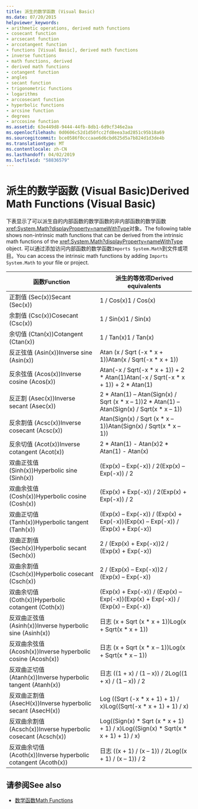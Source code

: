 ```yaml
---
title: 派生的数学函数 (Visual Basic)
ms.date: 07/20/2015
helpviewer_keywords:
- arithmetic operations, derived math functions
- cosecant function
- arcsecant function
- arccotangent function
- functions [Visual Basic], derived math functions
- inverse functions
- math functions, derived
- derived math functions
- cotangent function
- angles
- secant function
- trigonometric functions
- logarithms
- arccosecant function
- hyperbolic functions
- arcsine function
- degrees
- arccosine function
ms.assetid: 63e449d8-9444-44fb-8db1-6d9cf346e2aa
ms.openlocfilehash: 0d0606c52d1d50fcc2fd8eea3ad2851c95b18a69
ms.sourcegitcommit: bce0586f0cccaae6d6cbd625d5a7b824d1d3de4b
ms.translationtype: MT
ms.contentlocale: zh-CN
ms.lasthandoff: 04/02/2019
ms.locfileid: "58836579"
---
```

# <a name="derived-math-functions-visual-basic"></a><span data-ttu-id="573e0-102">派生的数学函数 (Visual Basic)</span><span class="sxs-lookup"><span data-stu-id="573e0-102">Derived Math Functions (Visual Basic)</span></span>
<span data-ttu-id="573e0-103">下表显示了可以派生自的内部函数的数学函数的非内部函数的数学函数<xref:System.Math?displayProperty=nameWithType>对象。</span><span class="sxs-lookup"><span data-stu-id="573e0-103">The following table shows non-intrinsic math functions that can be derived from the intrinsic math functions of the <xref:System.Math?displayProperty=nameWithType> object.</span></span> <span data-ttu-id="573e0-104">可以通过添加访问内部函数的数学函数`Imports System.Math`到文件或项目。</span><span class="sxs-lookup"><span data-stu-id="573e0-104">You can access the intrinsic math functions by adding `Imports System.Math` to your file or project.</span></span>  
  
|<span data-ttu-id="573e0-105">函数</span><span class="sxs-lookup"><span data-stu-id="573e0-105">Function</span></span>|<span data-ttu-id="573e0-106">派生的等效项</span><span class="sxs-lookup"><span data-stu-id="573e0-106">Derived equivalents</span></span>|  
|--------------|-------------------------|  
|<span data-ttu-id="573e0-107">正割值 (Sec(x))</span><span class="sxs-lookup"><span data-stu-id="573e0-107">Secant (Sec(x))</span></span>|<span data-ttu-id="573e0-108">1 / Cos(x)</span><span class="sxs-lookup"><span data-stu-id="573e0-108">1 / Cos(x)</span></span>|  
|<span data-ttu-id="573e0-109">余割值 (Csc(x))</span><span class="sxs-lookup"><span data-stu-id="573e0-109">Cosecant (Csc(x))</span></span>|<span data-ttu-id="573e0-110">1 / Sin(x)</span><span class="sxs-lookup"><span data-stu-id="573e0-110">1 / Sin(x)</span></span>|  
|<span data-ttu-id="573e0-111">余切值 (Ctan(x))</span><span class="sxs-lookup"><span data-stu-id="573e0-111">Cotangent (Ctan(x))</span></span>|<span data-ttu-id="573e0-112">1 / Tan(x)</span><span class="sxs-lookup"><span data-stu-id="573e0-112">1 / Tan(x)</span></span>|  
|<span data-ttu-id="573e0-113">反正弦值 (Asin(x))</span><span class="sxs-lookup"><span data-stu-id="573e0-113">Inverse sine (Asin(x))</span></span>|<span data-ttu-id="573e0-114">Atan (x / Sqrt (-x \* x + 1))</span><span class="sxs-lookup"><span data-stu-id="573e0-114">Atan(x / Sqrt(-x \* x + 1))</span></span>|  
|<span data-ttu-id="573e0-115">反余弦值 (Acos(x))</span><span class="sxs-lookup"><span data-stu-id="573e0-115">Inverse cosine (Acos(x))</span></span>|<span data-ttu-id="573e0-116">Atan(-x / Sqrt(-x \* x + 1)) + 2 \* Atan(1)</span><span class="sxs-lookup"><span data-stu-id="573e0-116">Atan(-x / Sqrt(-x \* x + 1)) + 2 \* Atan(1)</span></span>|  
|<span data-ttu-id="573e0-117">反正割 (Asec(x))</span><span class="sxs-lookup"><span data-stu-id="573e0-117">Inverse secant (Asec(x))</span></span>|<span data-ttu-id="573e0-118">2 \* Atan(1) – Atan(Sign(x) / Sqrt (x \* x – 1))</span><span class="sxs-lookup"><span data-stu-id="573e0-118">2 \* Atan(1) – Atan(Sign(x) / Sqrt(x \* x – 1))</span></span>|  
|<span data-ttu-id="573e0-119">反余割值 (Acsc(x))</span><span class="sxs-lookup"><span data-stu-id="573e0-119">Inverse cosecant (Acsc(x))</span></span>|<span data-ttu-id="573e0-120">Atan(Sign(x) / Sqrt (x \* x – 1))</span><span class="sxs-lookup"><span data-stu-id="573e0-120">Atan(Sign(x) / Sqrt(x \* x – 1))</span></span>|  
|<span data-ttu-id="573e0-121">反余切值 (Acot(x))</span><span class="sxs-lookup"><span data-stu-id="573e0-121">Inverse cotangent (Acot(x))</span></span>|<span data-ttu-id="573e0-122">2 \* Atan(1) - Atan(x)</span><span class="sxs-lookup"><span data-stu-id="573e0-122">2 \* Atan(1) - Atan(x)</span></span>|  
|<span data-ttu-id="573e0-123">双曲正弦值 (Sinh(x))</span><span class="sxs-lookup"><span data-stu-id="573e0-123">Hyperbolic sine (Sinh(x))</span></span>|<span data-ttu-id="573e0-124">(Exp(x) – Exp(-x)) / 2</span><span class="sxs-lookup"><span data-stu-id="573e0-124">(Exp(x) – Exp(-x)) / 2</span></span>|  
|<span data-ttu-id="573e0-125">双曲余弦值 (Cosh(x))</span><span class="sxs-lookup"><span data-stu-id="573e0-125">Hyperbolic cosine (Cosh(x))</span></span>|<span data-ttu-id="573e0-126">(Exp(x) + Exp(-x)) / 2</span><span class="sxs-lookup"><span data-stu-id="573e0-126">(Exp(x) + Exp(-x)) / 2</span></span>|  
|<span data-ttu-id="573e0-127">双曲正切值 (Tanh(x))</span><span class="sxs-lookup"><span data-stu-id="573e0-127">Hyperbolic tangent (Tanh(x))</span></span>|<span data-ttu-id="573e0-128">(Exp(x) – Exp(-x)) / (Exp(x) + Exp(-x))</span><span class="sxs-lookup"><span data-stu-id="573e0-128">(Exp(x) – Exp(-x)) / (Exp(x) + Exp(-x))</span></span>|  
|<span data-ttu-id="573e0-129">双曲正割值 (Sech(x))</span><span class="sxs-lookup"><span data-stu-id="573e0-129">Hyperbolic secant (Sech(x))</span></span>|<span data-ttu-id="573e0-130">2 / (Exp(x) + Exp(-x))</span><span class="sxs-lookup"><span data-stu-id="573e0-130">2 / (Exp(x) + Exp(-x))</span></span>|  
|<span data-ttu-id="573e0-131">双曲余割值 (Csch(x))</span><span class="sxs-lookup"><span data-stu-id="573e0-131">Hyperbolic cosecant (Csch(x))</span></span>|<span data-ttu-id="573e0-132">2 / (Exp(x) – Exp(-x))</span><span class="sxs-lookup"><span data-stu-id="573e0-132">2 / (Exp(x) – Exp(-x))</span></span>|  
|<span data-ttu-id="573e0-133">双曲余切值 (Coth(x))</span><span class="sxs-lookup"><span data-stu-id="573e0-133">Hyperbolic cotangent (Coth(x))</span></span>|<span data-ttu-id="573e0-134">(Exp(x) + Exp(-x)) / (Exp(x) – Exp(-x))</span><span class="sxs-lookup"><span data-stu-id="573e0-134">(Exp(x) + Exp(-x)) / (Exp(x) – Exp(-x))</span></span>|  
|<span data-ttu-id="573e0-135">反双曲正弦值 (Asinh(x))</span><span class="sxs-lookup"><span data-stu-id="573e0-135">Inverse hyperbolic sine (Asinh(x))</span></span>|<span data-ttu-id="573e0-136">日志 (x + Sqrt (x \* x + 1))</span><span class="sxs-lookup"><span data-stu-id="573e0-136">Log(x + Sqrt(x \* x + 1))</span></span>|  
|<span data-ttu-id="573e0-137">反双曲余弦值 (Acosh(x))</span><span class="sxs-lookup"><span data-stu-id="573e0-137">Inverse hyperbolic cosine (Acosh(x))</span></span>|<span data-ttu-id="573e0-138">日志 (x + Sqrt (x \* x – 1))</span><span class="sxs-lookup"><span data-stu-id="573e0-138">Log(x + Sqrt(x \* x – 1))</span></span>|  
|<span data-ttu-id="573e0-139">反双曲正切值 (Atanh(x))</span><span class="sxs-lookup"><span data-stu-id="573e0-139">Inverse hyperbolic tangent (Atanh(x))</span></span>|<span data-ttu-id="573e0-140">日志 ((1 + x) / (1 – x)) / 2</span><span class="sxs-lookup"><span data-stu-id="573e0-140">Log((1 + x) / (1 – x)) / 2</span></span>|  
|<span data-ttu-id="573e0-141">反双曲正割值 (AsecH(x))</span><span class="sxs-lookup"><span data-stu-id="573e0-141">Inverse hyperbolic secant (AsecH(x))</span></span>|<span data-ttu-id="573e0-142">Log ((Sqrt (-x \* x + 1) + 1) / x)</span><span class="sxs-lookup"><span data-stu-id="573e0-142">Log((Sqrt(-x \* x + 1) + 1) / x)</span></span>|  
|<span data-ttu-id="573e0-143">反双曲余割值 (Acsch(x))</span><span class="sxs-lookup"><span data-stu-id="573e0-143">Inverse hyperbolic cosecant (Acsch(x))</span></span>|<span data-ttu-id="573e0-144">Log((Sign(x) \* Sqrt (x \* x + 1) + 1) / x)</span><span class="sxs-lookup"><span data-stu-id="573e0-144">Log((Sign(x) \* Sqrt(x \* x + 1) + 1) / x)</span></span>|  
|<span data-ttu-id="573e0-145">反双曲余切值 (Acoth(x))</span><span class="sxs-lookup"><span data-stu-id="573e0-145">Inverse hyperbolic cotangent (Acoth(x))</span></span>|<span data-ttu-id="573e0-146">日志 ((x + 1) / (x – 1)) / 2</span><span class="sxs-lookup"><span data-stu-id="573e0-146">Log((x + 1) / (x – 1)) / 2</span></span>|  
  
## <a name="see-also"></a><span data-ttu-id="573e0-147">请参阅</span><span class="sxs-lookup"><span data-stu-id="573e0-147">See also</span></span>

- [<span data-ttu-id="573e0-148">数学函数</span><span class="sxs-lookup"><span data-stu-id="573e0-148">Math Functions</span></span>](../../../visual-basic/language-reference/functions/math-functions.md)
